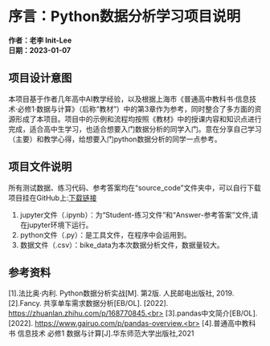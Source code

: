 # 序言：Python数据分析学习项目说明

**作者：老李 Init-Lee**<br>
**日期：2023-01-07**

## 项目设计意图
本项目基于作者几年高中AI教学经验，以及根据上海市《普通高中教科书·信息技术·必修1·数据与计算》（后称“教材”）中的第3章作为参考，同时整合了多方面的资源形成了本项目。项目中的示例和流程均按照《教材》中的授课内容和知识点进行完成，适合高中生学习，也适合想要入门数据分析的同学入门。意在分享自己学习（主要）和教学心得，给想要入门python数据分析的同学一点参考。

## 项目文件说明
所有测试数据、练习代码、参考答案均在“source_code”文件夹中，可以自行下载<br>
项目挂在GitHub上:[下载链接](https://github.com/Init-Lee/Python_Data_Analytics)
1. jupyter文件（.ipynb）：为“Student-练习文件”和“Answer-参考答案”文件,请在jupyter环境下运行。
2. python文件（.py）：是工具文件，在程序中会运用到。
3. 数据文件（.csv）：bike_data为本次数据分析文件，数据量较大。


## 参考资料
[1].法比奥·内利. Python数据分析实战[M]. 第2版. 人民邮电出版社, 2019.<br>
[2].Fancy. 共享单车需求数据分析[EB/OL]. [2022]. https://zhuanlan.zhihu.com/p/168770845.<br>
[3].pandas中文简介[EB/OL]. [2022]. https://www.gairuo.com/p/pandas-overview.<br>
[4].普通高中教科书 信息技术 必修1 数据与计算[J].华东师范大学出版社,2021<br>
